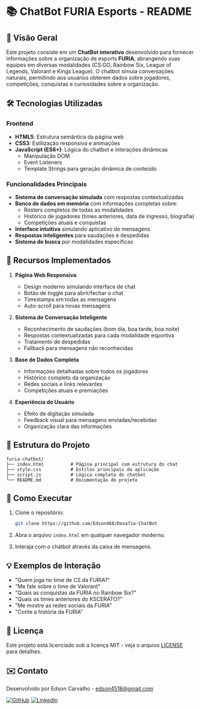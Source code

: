 # 📚 ChatBot FURIA Esports - README

## 🚀 Visão Geral

Este projeto consiste em um **ChatBot interativo** desenvolvido para fornecer informações sobre a organização de esports **FURIA**, abrangendo suas equipes em diversas modalidades (CS:GO, Rainbow Six, League of Legends, Valorant e Kings League). O chatbot simula conversações naturais, permitindo aos usuários obterem dados sobre jogadores, competições, conquistas e curiosidades sobre a organização.

## 🛠️ Tecnologias Utilizadas

### Frontend
- **HTML5**: Estrutura semântica da página web
- **CSS3**: Estilização responsiva e animações
- **JavaScript (ES6+)**: Lógica do chatbot e interações dinâmicas
  - Manipulação DOM
  - Event Listeners
  - Template Strings para geração dinâmica de conteúdo

### Funcionalidades Principais
- **Sistema de conversação simulada** com respostas contextualizadas
- **Banco de dados em memória** com informações completas sobre:
  - Rosters completos de todas as modalidades
  - Histórico de jogadores (times anteriores, data de ingresso, biografia)
  - Competições atuais e conquistas
- **Interface intuitiva** simulando aplicativo de mensagens
- **Respostas inteligentes** para saudações e despedidas
- **Sistema de busca** por modalidades específicas

## 🌟 Recursos Implementados

1. **Página Web Responsiva**
   - Design moderno simulando interface de chat
   - Botão de toggle para abrir/fechar o chat
   - Timestamps em todas as mensagens
   - Auto-scroll para novas mensagens

2. **Sistema de Conversação Inteligente**
   - Reconhecimento de saudações (bom dia, boa tarde, boa noite)
   - Respostas contextualizadas para cada modalidade esportiva
   - Tratamento de despedidas
   - Fallback para mensagens não reconhecidas

3. **Base de Dados Completa**
   - Informações detalhadas sobre todos os jogadores
   - Histórico completo da organização
   - Redes sociais e links relevantes
   - Competições atuais e premiações

4. **Experiência do Usuário**
   - Efeito de digitação simulada
   - Feedback visual para mensagens enviadas/recebidas
   - Organização clara das informações

## 📂 Estrutura do Projeto

```
furia-chatbot/
├── index.html          # Página principal com estrutura do chat
├── style.css           # Estilos principais da aplicação
├── script.js           # Lógica completa do chatbot
└── README.md           # Documentação do projeto
```

## 🏁 Como Executar

1. Clone o repositório:
   ```bash
   git clone https://github.com/Edson468/Desafio-ChatBot
   ```

2. Abra o arquivo `index.html` em qualquer navegador moderno.

3. Interaja com o chatbot através da caixa de mensagens.

## 💡 Exemplos de Interação

- "Quem joga no time de CS da FURIA?"
- "Me fale sobre o time de Valorant"
- "Quais as conquistas da FURIA no Rainbow Six?"
- "Quais os times anteriores do KSCERATO?"
- "Me mostre as redes sociais da FURIA"
- "Conte a história da FURIA"

## 📝 Licença

Este projeto está licenciado sob a licença MIT - veja o arquivo [LICENSE](LICENSE) para detalhes.

## ✉️ Contato

Desenvolvido por Edson Carvalho - edson4518@gmail.com

[![GitHub](https://img.shields.io/badge/GitHub-100000?style=for-the-badge&logo=github&logoColor=white)]([https://github.com/seu-usuario](https://github.com/Edson468))
[![LinkedIn](https://img.shields.io/badge/LinkedIn-0077B5?style=for-the-badge&logo=linkedin&logoColor=white)]([https://www.linkedin.com/in/seu-perfil/](https://www.linkedin.com/in/edson-carvalho-213b051b1/))
